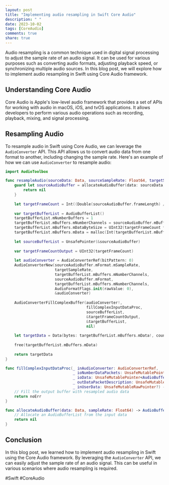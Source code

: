 ```yaml
---
layout: post
title: "Implementing audio resampling in Swift Core Audio"
description: " "
date: 2023-10-02
tags: [CoreAudio]
comments: true
share: true
---
```


Audio resampling is a common technique used in digital signal processing to adjust the sample rate of an audio signal. It can be used for various purposes such as converting audio formats, adjusting playback speed, or synchronizing multiple audio sources. In this blog post, we will explore how to implement audio resampling in Swift using Core Audio framework.

## Understanding Core Audio

Core Audio is Apple's low-level audio framework that provides a set of APIs for working with audio in macOS, iOS, and tvOS applications. It allows developers to perform various audio operations such as recording, playback, mixing, and signal processing.

## Resampling Audio

To resample audio in Swift using Core Audio, we can leverage the `AudioConverter` API. This API allows us to convert audio data from one format to another, including changing the sample rate. Here's an example of how we can use `AudioConverter` to resample audio:

```swift
import AudioToolbox

func resampleAudio(sourceData: Data, sourceSampleRate: Float64, targetSampleRate: Float64) -> Data? {
    guard let sourceAudioBuffer = allocateAudioBuffer(data: sourceData, sampleRate: sourceSampleRate) else {
        return nil
    }
    
    let targetFrameCount = Int((Double(sourceAudioBuffer.frameLength) / sourceSampleRate) * targetSampleRate)
    
    var targetBufferList = AudioBufferList()
    targetBufferList.mNumberBuffers = 1
    targetBufferList.mBuffers.mNumberChannels = sourceAudioBuffer.mBuffers.mNumberChannels
    targetBufferList.mBuffers.mDataByteSize = UInt32(targetFrameCount * sourceAudioBuffer.mBuffers.mNumberChannels * MemoryLayout<Float32>.size)
    targetBufferList.mBuffers.mData = malloc(Int(targetBufferList.mBuffers.mDataByteSize))
    
    let sourceBufferList = UnsafePointer(&sourceAudioBuffer)
    
    var targetFrameCountOutput = UInt32(targetFrameCount)
    
    let audioConverter = AudioConverterRef(bitPattern: 0)
    AudioConverterNew(sourceAudioBuffer.mFormat.mSampleRate,
                      targetSampleRate,
                      targetBufferList.mBuffers.mNumberChannels,
                      sourceAudioBuffer.mFormat,
                      targetBufferList.mBuffers.mNumberChannels,
                      AudioFormatFlags.init(rawValue: 0),
                      &audioConverter)
    
    AudioConverterFillComplexBuffer(audioConverter!,
                                    fillComplexInputDataProc,
                                    sourceBufferList,
                                    &targetFrameCountOutput,
                                    &targetBufferList,
                                    nil)
    
    let targetData = Data(bytes: targetBufferList.mBuffers.mData!, count: Int(targetBufferList.mBuffers.mDataByteSize))
    
    free(targetBufferList.mBuffers.mData)
    
    return targetData
}

func fillComplexInputDataProc(_ inAudioConverter: AudioConverterRef,
                              _ ioNumberDataPackets: UnsafeMutablePointer<UInt32>,
                              _ ioData: UnsafeMutablePointer<AudioBufferList>,
                              _ outDataPacketDescription: UnsafeMutablePointer<Optional<AudioStreamPacketDescription>>,
                              _ inUserData: UnsafeMutableRawPointer?) -> OSStatus {
    // Fill the output buffer with resampled audio data
    return noErr
}

func allocateAudioBuffer(data: Data, sampleRate: Float64) -> AudioBufferList? {
    // Allocate an AudioBufferList from the input data
    return nil
}
```

## Conclusion

In this blog post, we learned how to implement audio resampling in Swift using the Core Audio framework. By leveraging the `AudioConverter` API, we can easily adjust the sample rate of an audio signal. This can be useful in various scenarios where audio resampling is required.

#Swift #CoreAudio